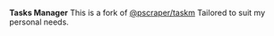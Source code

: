 **Tasks Manager**
This is a fork of [@pscraper/taskm](https://github.com/wahengchang/pscraper)
Tailored to suit my personal needs.